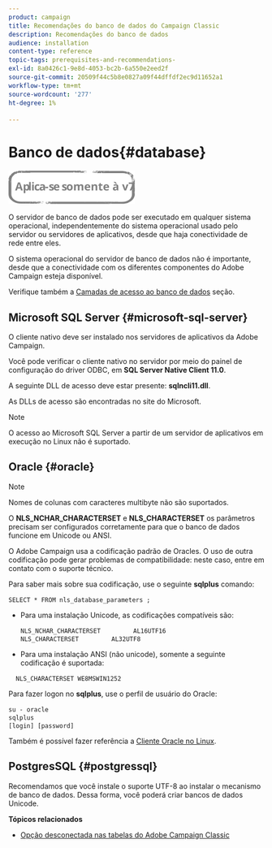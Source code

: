 ```yaml
---
product: campaign
title: Recomendações do banco de dados do Campaign Classic
description: Recomendações do banco de dados
audience: installation
content-type: reference
topic-tags: prerequisites-and-recommendations-
exl-id: 8a0426c1-9e8d-4053-bc2b-6a550e2eed2f
source-git-commit: 20509f44c5b8e0827a09f44dffdf2ec9d11652a1
workflow-type: tm+mt
source-wordcount: '277'
ht-degree: 1%

---
```


# Banco de dados{#database}

![](../../assets/v7-only.svg)

O servidor de banco de dados pode ser executado em qualquer sistema operacional, independentemente do sistema operacional usado pelo servidor ou servidores de aplicativos, desde que haja conectividade de rede entre eles.

O sistema operacional do servidor de banco de dados não é importante, desde que a conectividade com os diferentes componentes do Adobe Campaign esteja disponível.

Verifique também a [Camadas de acesso ao banco de dados](../../installation/using/prerequisites-of-campaign-installation-in-linux.md#database-access-layers) seção.

## Microsoft SQL Server {#microsoft-sql-server}

O cliente nativo deve ser instalado nos servidores de aplicativos da Adobe Campaign.

Você pode verificar o cliente nativo no servidor por meio do painel de configuração do driver ODBC, em **SQL Server Native Client 11.0**.

A seguinte DLL de acesso deve estar presente: **sqlncli11.dll**.

As DLLs de acesso são encontradas no site do Microsoft.

>[!NOTE]
>
>O acesso ao Microsoft SQL Server a partir de um servidor de aplicativos em execução no Linux não é suportado.

## Oracle {#oracle}

>[!NOTE]
>
>Nomes de colunas com caracteres multibyte não são suportados.

O **NLS_NCHAR_CHARACTERSET** e **NLS_CHARACTERSET** os parâmetros precisam ser configurados corretamente para que o banco de dados funcione em Unicode ou ANSI.

O Adobe Campaign usa a codificação padrão de Oracles. O uso de outra codificação pode gerar problemas de compatibilidade: neste caso, entre em contato com o suporte técnico.

Para saber mais sobre sua codificação, use o seguinte **sqlplus** comando:

```
SELECT * FROM nls_database_parameters ;
```

* Para uma instalação Unicode, as codificações compatíveis são:

   ```
   NLS_NCHAR_CHARACTERSET         AL16UTF16
   NLS_CHARACTERSET         AL32UTF8
   ```

* Para uma instalação ANSI (não unicode), somente a seguinte codificação é suportada:

```
  NLS_CHARACTERSET WE8MSWIN1252
```

Para fazer logon no **sqlplus**, use o perfil de usuário do Oracle:

```
su - oracle 
sqlplus 
[login] [password]
```

Também é possível fazer referência a [Cliente Oracle no Linux](../../installation/using/installing-packages-with-linux.md#oracle-client-in-linux).

## PostgresSQL {#postgressql}

Recomendamos que você instale o suporte UTF-8 ao instalar o mecanismo de banco de dados. Dessa forma, você poderá criar bancos de dados Unicode.

**Tópicos relacionados**

* [Opção desconectada nas tabelas do Adobe Campaign Classic](https://helpx.adobe.com/campaign/kb/unlogged-tables-classic.html)
